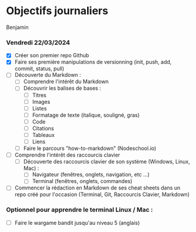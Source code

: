 # Objectifs journaliers

Benjamin

### Vendredi 22/03/2024

- [x] Créer son premier repo Github
- [x] Faire ses première manipulations de versionning (init, push, add, commit, status, pull)
- [ ] Découverte du Markdown :
  - [ ] Comprendre l'intérêt du Markdown
  - [ ] Découvrir les balises de bases :
    - [ ] Titres
    - [ ] Images
    - [ ] Listes
    - [ ] Formatage de texte (italique, souligné, gras)
    - [ ] Code
    - [ ] Citations
    - [ ] Tableaux
    - [ ] Liens
  - [ ] Faire le parcours "how-to-markdown" (Nodeschool.io)
- [ ] Comprendre l'intérêt des raccourcis clavier
  - [ ] Découverte des raccourcis clavier de son système (Windows, Linux, Mac) :
    - [ ] Navigateur (fenêtres, onglets, navigation, etc …)
    - [ ] Terminal (fenêtres, onglets, commandes)
- [ ] Commencer la rédaction en Markdown de ses cheat sheets dans un repo créé pour l'occasion (Terminal, Git, Raccourcis Clavier, Markdown)

### Optionnel pour apprendre le terminal Linux / Mac :

- [ ] Faire le wargame bandit jusqu'au niveau 5 (anglais)

